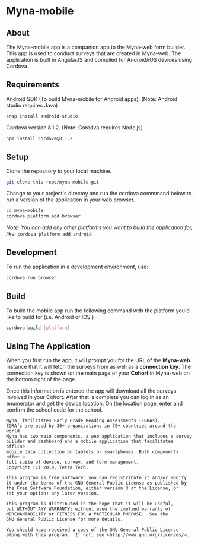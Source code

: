 # Myna-mobile

## About

 The Myna-mobile app is a companion app to the Myna-web form builder. This app is used to conduct surveys that are created in Myna-web. The application is built in AngularJS and compiled for Android/iOS devices using Cordova

## Requirements

Android SDK (To build Myna-mobile for Android apps). (Note: Android studio requires Java)

```bash
snap install android-studio
```

Cordova version 8.1.2. (Note: Corodva requires Node.js)

```bash
npm install cordova@8.1.2
```

## Setup

Clone the repository to your local machine.

```bash
git clone this-repo/myna-mobile.git
```

Change to your project's directoy and run the cordova commmand below to run a version of the application in your web browser.


```bash
cd myna-mobile
cordova platform add browser
```

*Note: You can add any other platforms you want to build the application for, like:* `cordova platform add android`

## Development

To run the application in a development environment, use:

```bash
cordova run browser
```

## Build

To build the mobile app run the following command with the platform you'd like to build for (i.e. Android or IOS.)

```bash
cordova build [platform]
```

## Using The Application

When you first run the app, it will prompt you for the URL of the **Myna-web** instance that it will fetch the surveys from as well as a **connection key**. The connection key is shown on the main page of your **Cohort** in Myna-web on the bottom right of the page.

Once this information is entered the app will download all the surveys involved in your Cohort. After that is complete you can log in as an enumerator and get the device location. On the location page, enter and confirm the school code for the school.

    Myna  facilitates Early Grade Reading Assessments (EGRAs). 
    EGRA’s are used by 30+ organizations in 70+ countries around the world. 
    Myna has two main components, a web application that includes a survey 
    builder and dashboard and a mobile application that facilitates offline 
    mobile data collection on tablets or smartphones. Both components offer a
    full suite of device, survey, and form management. 
    Copyright (C) 2019, Tetra Tech.

    This program is free software: you can redistribute it and/or modify
    it under the terms of the GNU General Public License as published by
    the Free Software Foundation, either version 3 of the License, or
    (at your option) any later version.

    This program is distributed in the hope that it will be useful,
    but WITHOUT ANY WARRANTY; without even the implied warranty of
    MERCHANTABILITY or FITNESS FOR A PARTICULAR PURPOSE.  See the
    GNU General Public License for more details.

    You should have received a copy of the GNU General Public License
    along with this program.  If not, see <http://www.gnu.org/licenses/>.
